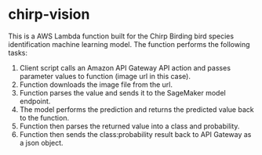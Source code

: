 # chirp-vision
This is a AWS Lambda function built for the Chirp Birding bird species identification machine learning model.
The function performs the following tasks:
1. Client script calls an Amazon API Gateway API action and passes parameter values to function (image url in this case).
2. Function downloads the image file from the url.
3. Function  parses the value and sends it to the SageMaker model endpoint.
4. The model performs the prediction and returns the predicted value back to the function.
4. Function then parses the returned value into a class and probability.
5. Function then sends the class:probability result back to API Gateway as a json object.
